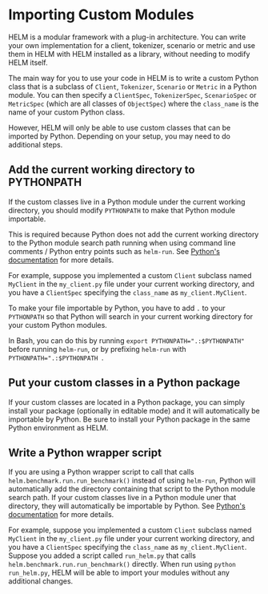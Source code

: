 # Importing Custom Modules

HELM is a modular framework with a plug-in architecture. You can write your own implementation for a client, tokenizer, scenario or metric and use them in HELM with HELM installed as a library, without needing to modify HELM itself.

The main way for you to use your code in HELM is to write a custom Python class that is a subclass of `Client`, `Tokenizer`, `Scenario` or `Metric` in a Python module. You can then specify a `ClientSpec`, `TokenizerSpec`, `ScenarioSpec` or `MetricSpec` (which are all classes of `ObjectSpec`) where the `class_name` is the name of your custom Python class.

However, HELM will only be able to use custom classes that can be imported by Python. Depending on your setup, you may need to do additional steps.

## Add the current working directory to PYTHONPATH

If the custom classes live in a Python module under the current working directory, you should modify `PYTHONPATH` to make that Python module importable.

This is required because Python does not add the current working directory to the Python module search path running when using command line comments / Python entry points such as `helm-run`. See [Python's documentation](https://docs.python.org/3/library/sys_path_init.html) for more details.

For example, suppose you implemented a custom `Client` subclass named `MyClient` in the `my_client.py` file under your current working directory, and you have a `ClientSpec` specifying the `class_name` as `my_client.MyClient`.

To make your file importable by Python, you have to add `.` to your `PYTHONPATH` so that Python will search in your current working directory for your custom Python modules.

In Bash, you can do this by running `export PYTHONPATH=".:$PYTHONPATH"` before running `helm-run`, or by prefixing `helm-run` with `PYTHONPATH=".:$PYTHONPATH `.

## Put your custom classes in a Python package

If your custom classes are located in a Python package, you can simply install your package (optionally in editable mode) and it will automatically be importable by Python. Be sure to install your Python package in the same Python environment as HELM.

## Write a Python wrapper script

If you are using a Python wrapper script to call that calls `helm.benchmark.run.run_benchmark()` instead of using `helm-run`, Python will automatically add the directory containing that script to the Python module search path. If your custom classes live in a Python module uner that directory, they will automatically be importable by Python. See [Python's documentation](https://docs.python.org/3/library/sys_path_init.html) for more details.

For example, suppose you implemented a custom `Client` subclass named `MyClient` in the `my_client.py` file under your current working directory, and you have a `ClientSpec` specifying the `class_name` as `my_client.MyClient`. Suppose you added a script called `run_helm.py` that calls `helm.benchmark.run.run_benchmark()` directly. When run using `python run_helm.py`, HELM will be able to import your modules without any additional changes.
